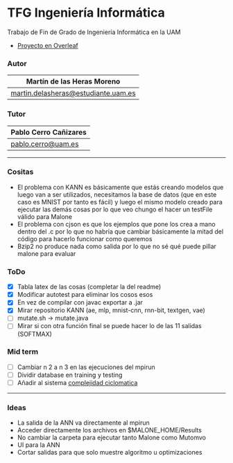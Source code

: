 # TFG Ingeniería Informática

Trabajo de Fin de Grado de Ingeniería Informática en la UAM
- [Proyecto en Overleaf](https://www.overleaf.com/project/619df580e0cdd6ba1598798b)

### Autor
| Martín de las Heras Moreno
| --------------------------
| martin.delasheras@estudiante.uam.es

### Tutor
| Pablo Cerro Cañizares
| --------------------------
| pablo.cerro@uam.es

---

### Cositas
 - El problema con KANN es básicamente que estás creando modelos que luego van a ser utilizados, necesitamos la base de datos (que en este caso es MNIST por tanto es fácil) y luego el mismo modelo creado para ejecutar las demás cosas por lo que veo chungo el hacer un testFile válido para Malone
 - El problema con cjson es que los ejemplos que pone los crea a mano dentro del .c por lo que no habría que cambiar básicamente la mitad del código para hacerlo funcionar como queremos
 - Bzip2 no produce nada como salida por lo que no sé qué puede pillar malone para evaluar

### ToDo
 - [x] Tabla latex de las cosas (completar la del readme)
 - [x] Modificar autotest para eliminar los cosos esos
 - [x] En vez de compilar con javac exportar a .jar
 - [x] Mirar repositorio KANN (ae, mlp, mnist-cnn, rnn-bit, textgen, vae)
 - [ ] mutate.sh -> mutate.java
 - [ ] Mirar si con otra función final se puede hacer lo de las 11 salidas (SOFTMAX)

### Mid term
 - [ ] Cambiar n 2 a n 3 en las ejecuciones del mpirun
 - [ ] Dividir database en training y testing
 - [ ] Añadir al sistema [complejidad ciclomatica](https://github.com/ideadapt/metriculator)

---

### Ideas
 - La salida de la ANN va directamente al mpirun
 - Acceder directamente los archivos en $MALONE_HOME/Results
 - No cambiar la carpeta para ejecutar tanto Malone como Mutomvo
 - UI para la ANN
 - Cortar salidas para que solo muestre algoritmo u optimizaciones